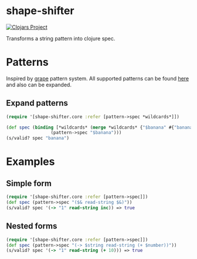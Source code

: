 # shape-shifter
[![Clojars Project](https://img.shields.io/clojars/v/org.clojars.clj-holmes/shape-shifter.svg)](https://clojars.org/org.clojars.clj-holmes/shape-shifter)

Transforms a string pattern into clojure spec.

# Patterns
Inspired by [grape](https://github.com/bfontaine/grape/blob/master/doc/Patterns.md) pattern system.
All supported patterns can be found [here](src/shape_shifter/core.clj) and also can be expanded.

## Expand patterns
```clojure
(require '[shape-shifter.core :refer [pattern->spec *wildcards*]])

(def spec (binding [*wildcards* (merge *wildcards* {"$banana" #{"banana"}})]
                 (pattern->spec "$banana")))
(s/valid? spec "banana")
```
# Examples

## Simple form
```clojure
(require '[shape-shifter.core :refer [pattern->spec]])
(def spec (pattern->spec "($& read-string $&)"))
(s/valid? spec '(-> "1" read-string inc)) => true
```

## Nested forms
```clojure
(require '[shape-shifter.core :refer [pattern->spec]])
(def spec (pattern->spec "(-> $string read-string (+ $number))"))
(s/valid? spec '(-> "1" read-string (+ 10))) => true
```
